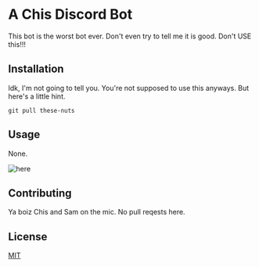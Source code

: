 # A Chis Discord Bot

This bot is the worst bot ever. Don't even try to tell me it is good. Don't USE this!!!


## Installation

Idk, I'm not going to tell you. You're not supposed to use this anyways. But here's
a little hint.
```
git pull these-nuts
```

## Usage

None.

![here](https://i.imgur.com/t3Jh8co.jpg) 

## Contributing

Ya boiz Chis and Sam on the mic. No pull reqests here.

## License

[MIT](https://choosealicense.com/licenses/mit/)
